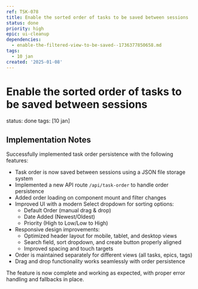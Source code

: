 ```yaml
---
ref: TSK-078
title: Enable the sorted order of tasks to be saved between sessions
status: done
priority: high
epic: ui-cleanup
dependencies:
  - enable-the-filtered-view-to-be-saved--1736377850658.md
tags:
  - 10 jan
created: '2025-01-08'
---
```

# Enable the sorted order of tasks to be saved between sessions

status: done
tags: [10 jan]

## Implementation Notes

Successfully implemented task order persistence with the following features:
- Task order is now saved between sessions using a JSON file storage system
- Implemented a new API route `/api/task-order` to handle order persistence
- Added order loading on component mount and filter changes
- Improved UI with a modern Select dropdown for sorting options:
  - Default Order (manual drag & drop)
  - Date Added (Newest/Oldest)
  - Priority (High to Low/Low to High)
- Responsive design improvements:
  - Optimized header layout for mobile, tablet, and desktop views
  - Search field, sort dropdown, and create button properly aligned
  - Improved spacing and touch targets
- Order is maintained separately for different views (all tasks, epics, tags)
- Drag and drop functionality works seamlessly with order persistence

The feature is now complete and working as expected, with proper error handling and fallbacks in place.
